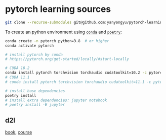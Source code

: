 # pytorch learning sources

```bash
git clone --recurse-submodules git@github.com:yanyongyu/pytorch-learning.git
```

To create an python environment using [`conda`](https://docs.conda.io/en/latest/miniconda.html) and [`poetry`](https://python-poetry.org/):

```bash
conda create -n pytorch python=3.8  # or higher
conda activate pytorch

# install pytorch by conda
# https://pytorch.org/get-started/locally/#start-locally

# CUDA 10.2
conda install pytorch torchvision torchaudio cudatoolkit=10.2 -c pytorch
# CUDA 11.1
# conda install pytorch torchvision torchaudio cudatoolkit=11.1 -c pytorch -c nvidia

# install base dependencies
poetry install
# install extra dependencies: jupyter notebook
# poetry install -E jupyter
```

## d2l

[book](https://zh-v2.d2l.ai/), [course](https://courses.d2l.ai/zh-v2/)
